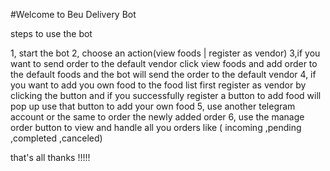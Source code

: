 #Welcome to Beu Delivery Bot 

steps to use the bot 

1, start the bot 
2, choose an action(view foods | register as vendor)
3,if you want to send order to the default vendor click view foods and add order to the default foods 
    and the bot will send the order to the default vendor 
4, if you want to add you own food to the food list first register as vendor by clicking the button 
    and if you successfully register a button to add food will pop up use that button to add your own food
5, use another telegram account or the same to order the newly added order 
6, use the manage order button to view and handle all you orders like ( incoming ,pending ,completed ,canceled)

that's all thanks !!!!!
